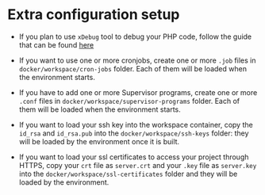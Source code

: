 # Extra configuration setup
- If you plan to use `xDebug` tool to debug your PHP code, follow the guide that can be found [here](./xdebug.md)

- If you want to use one or more cronjobs, create one or more `.job` files in `docker/workspace/cron-jobs` folder. Each 
of them will be loaded when the environment starts.

- If you have to add one or more Supervisor programs, create one or more `.conf` files in 
`docker/workspace/supervisor-programs` folder. Each of them will be loaded when the environment starts.

- If you want to load your ssh key into the workspace container, copy the `id_rsa` and `id_rsa.pub` into the
`docker/workspace/ssh-keys` folder: they will be loaded by the environment once it is built.

- If you want to load your ssl certificates to access your project through HTTPS, copy your `crt` file as `server.crt` 
and your `.key` file as `server.key` into the `docker/workspace/ssl-certificates` folder and they will be loaded by the 
environment.
